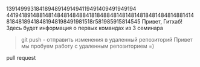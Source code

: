 1391499931841894891491494119491409491949194
4419418914881481484814848841818488481481481481848148481488141481848189418481948198491981518г581985915814545
Привет, Гитхаб! Здесь будет информация о первых командах из 3 семинара
> git push - отправить изменения в удаленный репозиторий 
Привет мы пробуем работу с удаленным репозиторием =)

pull request